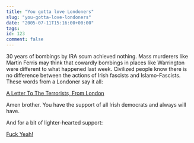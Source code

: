 ```yaml
---
title: "You gotta love Londoners"
slug: "you-gotta-love-londoners"
date: "2005-07-11T15:16:00+00:00"
tags:
id: 123
comment: false
---
```


30 years of bombings by IRA scum achieved nothing. Mass murderers like Martin Ferris may think that cowardly bombings in places like Warrington were different to what happened last week. Civilized people know there is no difference between the actions of Irish fascists and Islamo-Fascists. These words from a Londoner say it all:

[A Letter To The Terrorists, From London](http://www.lnreview.co.uk/news/005167.php)

Amen brother. You have the support of all Irish democrats and always will have.

And for a bit of lighter-hearted support:

[Fuck Yeah!](http://www.secondbreakfast.net/archives/001995.html)
